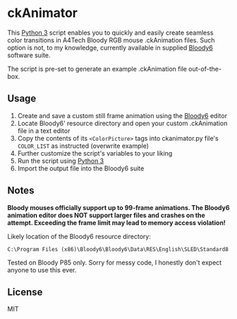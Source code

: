 # ckAnimator

This [Python 3] script enables you to quickly and easily create seamless color transitions in A4Tech Bloody RGB mouse .ckAnimation files. Such option is not, to my knowledge, currently available in supplied [Bloody6] software suite.

The script is pre-set to generate an example .ckAnimation file out-of-the-box.

## Usage

1. Create and save a custom still frame animation using the [Bloody6] editor
2. Locate Bloody6' resource directory and open your custom .ckAnimation file in a text editor
3. Copy the contents of its `<ColorPicture>` tags into ckanimator.py file's `COLOR_LIST` as instructed (overwrite example)
4. Further customize the script's variables to your liking
5. Run the script using [Python 3]
6. Import the output file into the Bloody6 suite

## Notes

**Bloody mouses officially support up to 99-frame animations. The Bloody6 animation editor does NOT support larger files and crashes on the attempt. Exceeding the frame limit may lead to memory access violation!**

Likely location of the Bloody6 resource directory:
```
C:\Program Files (x86)\Bloody6\Bloody6\Data\RES\English\SLED\Standard8
```
Tested on Bloody P85 only. Sorry for messy code, I honestly don't expect anyone to use this ever.

## License

MIT

[Python 3]: <https://www.python.org/>
[Bloody6]: <http://software.bloody.com>
